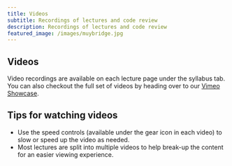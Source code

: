 ```yaml
---
title: Videos
subtitle: Recordings of lectures and code review 
description: Recordings of lectures and code review 
featured_image: /images/muybridge.jpg
---
```


## Videos 

Video recordings are available on each lecture page under the syllabus tab.  You can also checkout the full set of videos by heading over to our [Vimeo Showcase](https://vimeo.com/showcase/6565319).

## Tips for watching videos

* Use the speed controls (available under the gear icon in each video) to slow or speed up the video as needed.
* Most lectures are split into multiple videos to help break-up the content for an easier viewing experience.